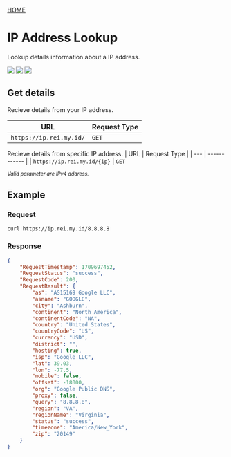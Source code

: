 <a href="https://api.rei.my.id">HOME</a>

# IP Address Lookup

Lookup details information about a IP address.

<img src="https://img.shields.io/badge/SCHEME-HTTPS-a3be8c?style=flat-square"/> <img src="https://img.shields.io/badge/AUTHENTICATION-NONE-ebcb8b?style=flat-square"/> <img src="https://img.shields.io/badge/LIMITATION-50%20200%20OK%20%2F%201min-88C0D0?style=flat-square"/>

## Get details
Recieve details from your IP address.

| URL | Request Type |
| --- | ------------ |
| `https://ip.rei.my.id/` | `GET`

Recieve details from specific IP address.
| URL | Request Type |
| --- | ------------ |
| `https://ip.rei.my.id/{ip}` | `GET`

<small> _Valid parameter are IPv4 address._ </small>

## Example
### Request
```shell
curl https://ip.rei.my.id/8.8.8.8
```
### Response
```json
{
    "RequestTimestamp": 1709697452,
    "RequestStatus": "success",
    "RequestCode": 200,
    "RequestResult": {
        "as": "AS15169 Google LLC",
        "asname": "GOOGLE",
        "city": "Ashburn",
        "continent": "North America",
        "continentCode": "NA",
        "country": "United States",
        "countryCode": "US",
        "currency": "USD",
        "district": "",
        "hosting": true,
        "isp": "Google LLC",
        "lat": 39.03,
        "lon": -77.5,
        "mobile": false,
        "offset": -18000,
        "org": "Google Public DNS",
        "proxy": false,
        "query": "8.8.8.8",
        "region": "VA",
        "regionName": "Virginia",
        "status": "success",
        "timezone": "America/New_York",
        "zip": "20149"
    }
}
```
